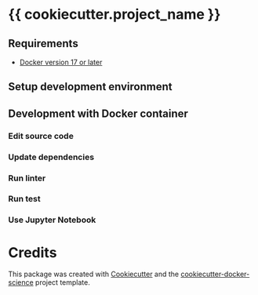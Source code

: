 # {{ cookiecutter.project_name }}

## Requirements

* [Docker version 17 or later](https://docs.docker.com/install/#support)

## Setup development environment



## Development with Docker container


### Edit source code



### Update dependencies


### Run linter


### Run test


### Use Jupyter Notebook

# Credits

This package was created with [Cookiecutter](https://github.com/audreyr/cookiecutter) and the [cookiecutter-docker-science](https://docker-science.github.io/) project template.
